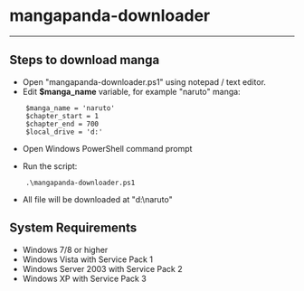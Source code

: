 mangapanda-downloader
=====================

- - - - 

Steps to download manga
-----------------------

* Open "mangapanda-downloader.ps1" using notepad / text editor.
* Edit __$manga_name__ variable, for example "naruto" manga:
```
    $manga_name = 'naruto'
    $chapter_start = 1
    $chapter_end = 700
    $local_drive = 'd:'
```
* Open Windows PowerShell command prompt

* Run the script:
```
    .\mangapanda-downloader.ps1
```
* All file will be downloaded at "d:\naruto"


System Requirements
-------------------

- Windows 7/8 or higher
- Windows Vista with Service Pack 1
- Windows Server 2003 with Service Pack 2
- Windows XP with Service Pack 3


